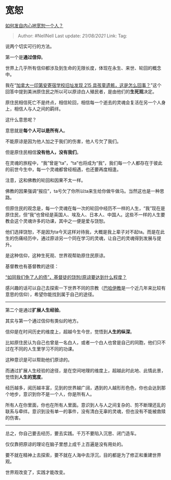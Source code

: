 # 宽恕
[如何发自内心地宽恕一个人？](https://www.zhihu.com/question/20838203/answer/1918000297)

> Author: #NellNell
> Last update: *21/08/2021*
> Link:
> Tag:

说两个切实可行的方法。

第一个是**通过信仰**。

世界上几乎所有信仰都涉及到生命的无限长度，体现在永生、来世、轮回的概念中。

我在“[加拿大一印第安寄宿学校旧址发现 215 具孩童遗骸，这是怎么回事？](https://www.zhihu.com/question/462022143/answer/1914423053)”这个回答中提到美洲原住民之所以可以原谅白人殖民者，是由他们的**生死观**决定。

原住民相信死亡不是终点，相信轮回，相信每一个逝去的灵魂会复活在另一个人身上，相信人与人之间的羁绊。

这什么意思呢？

意思就是**每个人可以是所有人**。

不能原谅是因为他人加之于我们的伤害，他人亏欠了我们。

但是原住民相信**没有他人，没有我们**。

在灵魂的旅程中，“我”曾是“ta”，“ta”也将成为“我”，我们每一个人都存在于彼此的前世今生中，每一个灵魂都曾经相遇，也还要再度相逢。

注意，这和佛教的轮回和因果不太一样。

佛教的因果强调“报应”，ta亏欠了你所以ta来生给你做牛做马。当然这也是一种思路。

但原住民的观念是，每一个灵魂在每一次的轮回中经历不一样的人生，“我”现在是原住民，但“我”也曾经是英国人、埃及人、日本人、中国人。这些不一样的人生要教会这个灵魂许多的功课，其中之一便是爱与饶恕。

他们选择饶恕，不是因为ta今天这样对待我，大概是我上辈子对不起ta。而是在此生的伤痛经历中，通过原谅另一个同在学习的灵魂，让自己的灵魂得到发展与提升。

是这种信仰，这种生死观、世界观帮助原住民原谅。

基督教也有基督教的途径：

[“如同我们免了人的债”，基督徒的饶恕/原谅要达到什么程度？](https://www.zhihu.com/question/58968357/answer/617756386)

感兴趣的话可以自己去探索一下世界不同的宗教（[巴哈伊教](https://www.zhihu.com/question/20534273/answer/359193277)是一个近几年来比较有意思的信仰），希望你能找到属于自己的途径。

---

第二个是通过**扩展人生经验**。

其实与第一个通过信仰有类似的地方。

信仰是在时间历史的维度上，超越今生今世，觉悟到**人生的纵深**。

比如原住民认为自己也曾是一名白人，或者一个白人也曾是自己的同胞，他们只不过在不同的人生里学习不同的功课。

这种意识是可以帮助他们原谅的。

而通过扩展人生经验的途径，是在空间地理的维度上，超越此时此地、此情此景，觉悟到**人生的宽度**。

经历越多，阅历越丰富，见到的世界越广阔，遇到的人越形形色色，你也会达到那个地步，意识到你不是一个人，你是所有人。

所有人在你里面，你也在所有人里面。意识到人与人之间复杂的、剪不断理还乱的联系与牵绊。意识到没有单一的事件，没有清白无辜的灵魂，但也没有不能被救赎的伤害。

---

总之，你自己要去经历，要去实践。千万不要陷入沉思、闭门造车。

仅仅靠把原谅的理论在脑子里想上成千上百遍是没有用处的。

要不就在精神上去探索，要不就在人海中去浮沉，目的都是为了修正和重建世界观。

世界观改变了，实践才能改变。
